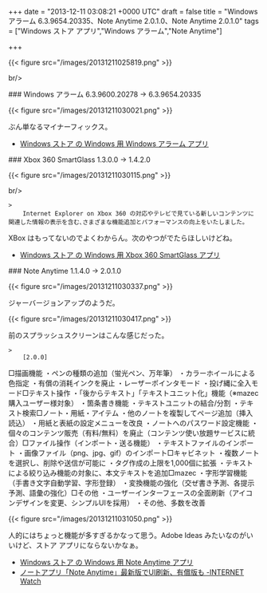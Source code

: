 
+++
date = "2013-12-11 03:08:21 +0000 UTC"
draft = false
title = "Windows アラーム 6.3.9654.20335、Note Anytime 2.0.1.0、Note Anytime 2.0.1.0"
tags = ["Windows ストア アプリ","Windows アラーム","Note Anytime"]

+++


{{< figure src="/images/20131211025819.png"  >}}

br/>


<div class="section">
    ### Windows アラーム 6.3.9600.20278 → 6.3.9654.20335
    

{{< figure src="/images/20131211030021.png"  >}}

ぶん単なるマイナーフィックス。

<ul>
<li><a href="http://apps.microsoft.com/windows/ja-jp/app/windows-alarms/579fc437-d398-411c-a6c5-d01fd4523b94">Windows ストア の Windows 用 Windows アラーム アプリ</a></li>
</ul>
</div>
<div class="section">
    ### Xbox 360 SmartGlass 1.3.0.0 → 1.4.2.0
    

{{< figure src="/images/20131211030115.png"  >}}

br/>


    >
        Internet Explorer on Xbox 360 の対応やテレビで見ている新しいコンテンツに関連した情報の表示を含む､さまざまな機能追加とパフォーマンスの向上をいたしました｡

    
XBox はもってないのでよくわからん。次のやつがでたらほしいけどね。

<ul>
<li><a href="http://apps.microsoft.com/windows/ja-jp/app/xbox-360-smartglass/571b1120-f579-47d3-88c8-a722652643b3">Windows ストア の Windows 用 Xbox 360 SmartGlass アプリ</a></li>
</ul>
</div>
<div class="section">
    ### Note Anytime 1.1.4.0 → 2.0.1.0
    

{{< figure src="/images/20131211030337.png"  >}}

ジャーバージョンアップのようだ。

{{< figure src="/images/20131211030417.png"  >}}

前のスプラッシュスクリーンはこんな感じだった。

    >
        [2.0.0]
□描画機能
・ペンの種類の追加（蛍光ペン、万年筆）
・カラーホイールによる色指定
・有償の消耗インクを廃止
・レーザーポインタモード
・投げ縄に全入モード□テキスト操作
・「後からテキスト」「テキストユニット化」機能（※mazec購入ユーザー様対象）
・箇条書き機能
・テキストユニットの結合/分割
・テキスト検索□ノート・用紙・アイテム
・他のノートを複製してページ追加（挿入読込）
・用紙と表紙の設定メニューを改良
・ノートへのパスワード設定機能
・個々のコンテンツ販売（有料/無料）を廃止（コンテンツ使い放題サービスに統合）□ファイル操作（インポート・送る機能）
・テキストファイルのインポート
・画像ファイル（png、jpg、gif）のインポート□キャビネット
・複数ノートを選択し、削除や送信が可能に
・タグ作成の上限を1,000個に拡張
・テキストによる絞り込み機能の対象に、本文テキストを追加□mazec
・字形学習機能（手書き文字自動学習、字形登録）
・変換機能の強化（交ぜ書き予測、各提示予測、語彙の強化）□その他
・ユーザーインターフェースの全面刷新（アイコンデザインを変更、シンプルUIを採用）
・その他、多数を改善

    


{{< figure src="/images/20131211031050.png"  >}}

人的にはちょっと機能が多すぎるかなって思う。Adobe Ideas みたいなのがいいけど、ストア アプリにならないかなぁ。

<ul>
<li><a href="http://apps.microsoft.com/windows/ja-jp/app/note-anytime/b143522d-3500-4858-9be5-2dec4dcb693e">Windows ストア の Windows 用 Note Anytime アプリ</a></li>
<li><a href="http://internet.watch.impress.co.jp/docs/news/20131210_626994.html">ノートアプリ「Note Anytime」最新版でUI刷新、有償版も -INTERNET Watch</a></li>
</ul>
</div>

